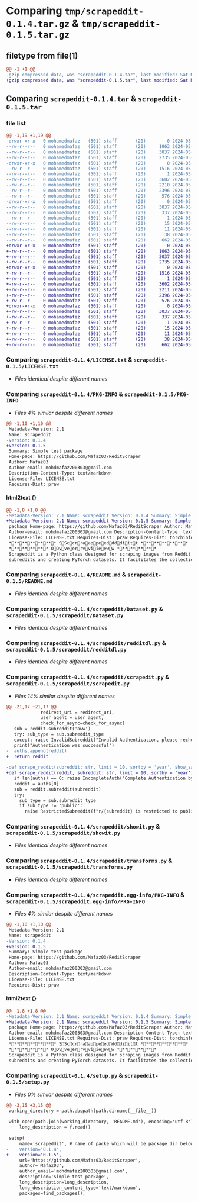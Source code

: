 # Comparing `tmp/scrapeddit-0.1.4.tar.gz` & `tmp/scrapeddit-0.1.5.tar.gz`

## filetype from file(1)

```diff
@@ -1 +1 @@
-gzip compressed data, was "scrapeddit-0.1.4.tar", last modified: Sat May 11 11:24:23 2024, max compression
+gzip compressed data, was "scrapeddit-0.1.5.tar", last modified: Sat May 11 11:28:26 2024, max compression
```

## Comparing `scrapeddit-0.1.4.tar` & `scrapeddit-0.1.5.tar`

### file list

```diff
@@ -1,19 +1,19 @@
-drwxr-xr-x   0 mohamedmafaz   (501) staff       (20)        0 2024-05-11 11:24:23.023756 scrapeddit-0.1.4/
--rw-r--r--   0 mohamedmafaz   (501) staff       (20)     1063 2024-05-11 09:03:02.000000 scrapeddit-0.1.4/LICENSE.txt
--rw-r--r--   0 mohamedmafaz   (501) staff       (20)     3037 2024-05-11 11:24:23.023473 scrapeddit-0.1.4/PKG-INFO
--rw-r--r--   0 mohamedmafaz   (501) staff       (20)     2735 2024-05-11 09:30:19.000000 scrapeddit-0.1.4/README.md
-drwxr-xr-x   0 mohamedmafaz   (501) staff       (20)        0 2024-05-11 11:24:23.021920 scrapeddit-0.1.4/scrapeddit/
--rw-r--r--   0 mohamedmafaz   (501) staff       (20)     1516 2024-05-11 08:43:10.000000 scrapeddit-0.1.4/scrapeddit/Dataset.py
--rw-r--r--   0 mohamedmafaz   (501) staff       (20)        1 2024-05-11 10:24:22.000000 scrapeddit-0.1.4/scrapeddit/__init__.py
--rw-r--r--   0 mohamedmafaz   (501) staff       (20)     3602 2024-05-11 10:19:06.000000 scrapeddit-0.1.4/scrapeddit/redditdl.py
--rw-r--r--   0 mohamedmafaz   (501) staff       (20)     2210 2024-05-11 11:24:10.000000 scrapeddit-0.1.4/scrapeddit/scrapedit.py
--rw-r--r--   0 mohamedmafaz   (501) staff       (20)     2396 2024-05-11 08:43:10.000000 scrapeddit-0.1.4/scrapeddit/showit.py
--rw-r--r--   0 mohamedmafaz   (501) staff       (20)      576 2024-05-11 08:43:10.000000 scrapeddit-0.1.4/scrapeddit/transforms.py
-drwxr-xr-x   0 mohamedmafaz   (501) staff       (20)        0 2024-05-11 11:24:23.023130 scrapeddit-0.1.4/scrapeddit.egg-info/
--rw-r--r--   0 mohamedmafaz   (501) staff       (20)     3037 2024-05-11 11:24:22.000000 scrapeddit-0.1.4/scrapeddit.egg-info/PKG-INFO
--rw-r--r--   0 mohamedmafaz   (501) staff       (20)      337 2024-05-11 11:24:22.000000 scrapeddit-0.1.4/scrapeddit.egg-info/SOURCES.txt
--rw-r--r--   0 mohamedmafaz   (501) staff       (20)        1 2024-05-11 11:24:22.000000 scrapeddit-0.1.4/scrapeddit.egg-info/dependency_links.txt
--rw-r--r--   0 mohamedmafaz   (501) staff       (20)       15 2024-05-11 11:24:22.000000 scrapeddit-0.1.4/scrapeddit.egg-info/requires.txt
--rw-r--r--   0 mohamedmafaz   (501) staff       (20)       11 2024-05-11 11:24:22.000000 scrapeddit-0.1.4/scrapeddit.egg-info/top_level.txt
--rw-r--r--   0 mohamedmafaz   (501) staff       (20)       38 2024-05-11 11:24:23.023835 scrapeddit-0.1.4/setup.cfg
--rw-r--r--   0 mohamedmafaz   (501) staff       (20)      662 2024-05-11 11:24:21.000000 scrapeddit-0.1.4/setup.py
+drwxr-xr-x   0 mohamedmafaz   (501) staff       (20)        0 2024-05-11 11:28:26.693581 scrapeddit-0.1.5/
+-rw-r--r--   0 mohamedmafaz   (501) staff       (20)     1063 2024-05-11 09:03:02.000000 scrapeddit-0.1.5/LICENSE.txt
+-rw-r--r--   0 mohamedmafaz   (501) staff       (20)     3037 2024-05-11 11:28:26.693284 scrapeddit-0.1.5/PKG-INFO
+-rw-r--r--   0 mohamedmafaz   (501) staff       (20)     2735 2024-05-11 09:30:19.000000 scrapeddit-0.1.5/README.md
+drwxr-xr-x   0 mohamedmafaz   (501) staff       (20)        0 2024-05-11 11:28:26.690769 scrapeddit-0.1.5/scrapeddit/
+-rw-r--r--   0 mohamedmafaz   (501) staff       (20)     1516 2024-05-11 08:43:10.000000 scrapeddit-0.1.5/scrapeddit/Dataset.py
+-rw-r--r--   0 mohamedmafaz   (501) staff       (20)        1 2024-05-11 10:24:22.000000 scrapeddit-0.1.5/scrapeddit/__init__.py
+-rw-r--r--   0 mohamedmafaz   (501) staff       (20)     3602 2024-05-11 10:19:06.000000 scrapeddit-0.1.5/scrapeddit/redditdl.py
+-rw-r--r--   0 mohamedmafaz   (501) staff       (20)     2211 2024-05-11 11:28:08.000000 scrapeddit-0.1.5/scrapeddit/scrapedit.py
+-rw-r--r--   0 mohamedmafaz   (501) staff       (20)     2396 2024-05-11 08:43:10.000000 scrapeddit-0.1.5/scrapeddit/showit.py
+-rw-r--r--   0 mohamedmafaz   (501) staff       (20)      576 2024-05-11 08:43:10.000000 scrapeddit-0.1.5/scrapeddit/transforms.py
+drwxr-xr-x   0 mohamedmafaz   (501) staff       (20)        0 2024-05-11 11:28:26.692734 scrapeddit-0.1.5/scrapeddit.egg-info/
+-rw-r--r--   0 mohamedmafaz   (501) staff       (20)     3037 2024-05-11 11:28:26.000000 scrapeddit-0.1.5/scrapeddit.egg-info/PKG-INFO
+-rw-r--r--   0 mohamedmafaz   (501) staff       (20)      337 2024-05-11 11:28:26.000000 scrapeddit-0.1.5/scrapeddit.egg-info/SOURCES.txt
+-rw-r--r--   0 mohamedmafaz   (501) staff       (20)        1 2024-05-11 11:28:26.000000 scrapeddit-0.1.5/scrapeddit.egg-info/dependency_links.txt
+-rw-r--r--   0 mohamedmafaz   (501) staff       (20)       15 2024-05-11 11:28:26.000000 scrapeddit-0.1.5/scrapeddit.egg-info/requires.txt
+-rw-r--r--   0 mohamedmafaz   (501) staff       (20)       11 2024-05-11 11:28:26.000000 scrapeddit-0.1.5/scrapeddit.egg-info/top_level.txt
+-rw-r--r--   0 mohamedmafaz   (501) staff       (20)       38 2024-05-11 11:28:26.693795 scrapeddit-0.1.5/setup.cfg
+-rw-r--r--   0 mohamedmafaz   (501) staff       (20)      662 2024-05-11 11:28:23.000000 scrapeddit-0.1.5/setup.py
```

### Comparing `scrapeddit-0.1.4/LICENSE.txt` & `scrapeddit-0.1.5/LICENSE.txt`

 * *Files identical despite different names*

### Comparing `scrapeddit-0.1.4/PKG-INFO` & `scrapeddit-0.1.5/PKG-INFO`

 * *Files 4% similar despite different names*

```diff
@@ -1,10 +1,10 @@
 Metadata-Version: 2.1
 Name: scrapeddit
-Version: 0.1.4
+Version: 0.1.5
 Summary: Simple test package
 Home-page: https://github.com/Mafaz03/ReditScraper
 Author: Mafaz03
 Author-email: mohdmafaz200303@gmail.com
 Description-Content-Type: text/markdown
 License-File: LICENSE.txt
 Requires-Dist: praw
```

#### html2text {}

```diff
@@ -1,8 +1,8 @@
-Metadata-Version: 2.1 Name: scrapeddit Version: 0.1.4 Summary: Simple test
+Metadata-Version: 2.1 Name: scrapeddit Version: 0.1.5 Summary: Simple test
 package Home-page: https://github.com/Mafaz03/ReditScraper Author: Mafaz03
 Author-email: mohdmafaz200303@gmail.com Description-Content-Type: text/markdown
 License-File: LICENSE.txt Requires-Dist: praw Requires-Dist: torchinfo
 ************ SSccrraappeeddddiitt ************
 ********** OOvveerrvviieeww **********
 Scrapeddit is a Python class designed for scraping images from Reddit
 subreddits and creating PyTorch datasets. It facilitates the collection of
```

### Comparing `scrapeddit-0.1.4/README.md` & `scrapeddit-0.1.5/README.md`

 * *Files identical despite different names*

### Comparing `scrapeddit-0.1.4/scrapeddit/Dataset.py` & `scrapeddit-0.1.5/scrapeddit/Dataset.py`

 * *Files identical despite different names*

### Comparing `scrapeddit-0.1.4/scrapeddit/redditdl.py` & `scrapeddit-0.1.5/scrapeddit/redditdl.py`

 * *Files identical despite different names*

### Comparing `scrapeddit-0.1.4/scrapeddit/scrapedit.py` & `scrapeddit-0.1.5/scrapeddit/scrapedit.py`

 * *Files 14% similar despite different names*

```diff
@@ -21,17 +21,17 @@
             redirect_uri = redirect_uri,
             user_agent = user_agent,
             check_for_async=check_for_async)
   sub = reddit.subreddit('aww')
   try: sub_type = sub.subreddit_type
   except: raise InvalidSubreddit("Invalid Authentication, please recheck and try again")
   print("Authentication was successful")
-  auths.append(reddit)
+  return reddit
 
-def scrape_reddit(subreddit: str, limit = 10, sortby = 'year', show_safe = None):
+def scrape_reddit(reddit, subreddit: str, limit = 10, sortby = 'year', show_safe = None):
   if len(auths) == 0: raise IncompleteAuth("Complete Authentication by calling `scrapedit.auth_reddit` before proceeding")
   reddit = auths[0]
   sub = reddit.subreddit(subreddit)
   try:
     sub_type = sub.subreddit_type
     if sub_type != 'public':
       raise RestrictedSubreddit(f"r/{subreddit} is restricted to public access")
```

### Comparing `scrapeddit-0.1.4/scrapeddit/showit.py` & `scrapeddit-0.1.5/scrapeddit/showit.py`

 * *Files identical despite different names*

### Comparing `scrapeddit-0.1.4/scrapeddit/transforms.py` & `scrapeddit-0.1.5/scrapeddit/transforms.py`

 * *Files identical despite different names*

### Comparing `scrapeddit-0.1.4/scrapeddit.egg-info/PKG-INFO` & `scrapeddit-0.1.5/scrapeddit.egg-info/PKG-INFO`

 * *Files 4% similar despite different names*

```diff
@@ -1,10 +1,10 @@
 Metadata-Version: 2.1
 Name: scrapeddit
-Version: 0.1.4
+Version: 0.1.5
 Summary: Simple test package
 Home-page: https://github.com/Mafaz03/ReditScraper
 Author: Mafaz03
 Author-email: mohdmafaz200303@gmail.com
 Description-Content-Type: text/markdown
 License-File: LICENSE.txt
 Requires-Dist: praw
```

#### html2text {}

```diff
@@ -1,8 +1,8 @@
-Metadata-Version: 2.1 Name: scrapeddit Version: 0.1.4 Summary: Simple test
+Metadata-Version: 2.1 Name: scrapeddit Version: 0.1.5 Summary: Simple test
 package Home-page: https://github.com/Mafaz03/ReditScraper Author: Mafaz03
 Author-email: mohdmafaz200303@gmail.com Description-Content-Type: text/markdown
 License-File: LICENSE.txt Requires-Dist: praw Requires-Dist: torchinfo
 ************ SSccrraappeeddddiitt ************
 ********** OOvveerrvviieeww **********
 Scrapeddit is a Python class designed for scraping images from Reddit
 subreddits and creating PyTorch datasets. It facilitates the collection of
```

### Comparing `scrapeddit-0.1.4/setup.py` & `scrapeddit-0.1.5/setup.py`

 * *Files 0% similar despite different names*

```diff
@@ -3,15 +3,15 @@
 working_directory = path.abspath(path.dirname(__file__))
 
 with open(path.join(working_directory, 'README.md'), encoding='utf-8') as f:
     long_description = f.read()
 
 setup(
     name='scrapeddit', # name of packe which will be package dir below project
-    version='0.1.4',
+    version='0.1.5',
     url='https://github.com/Mafaz03/ReditScraper',
     author='Mafaz03',
     author_email='mohdmafaz200303@gmail.com',
     description='Simple test package',
     long_description=long_description,
     long_description_content_type='text/markdown',
     packages=find_packages(),
```

